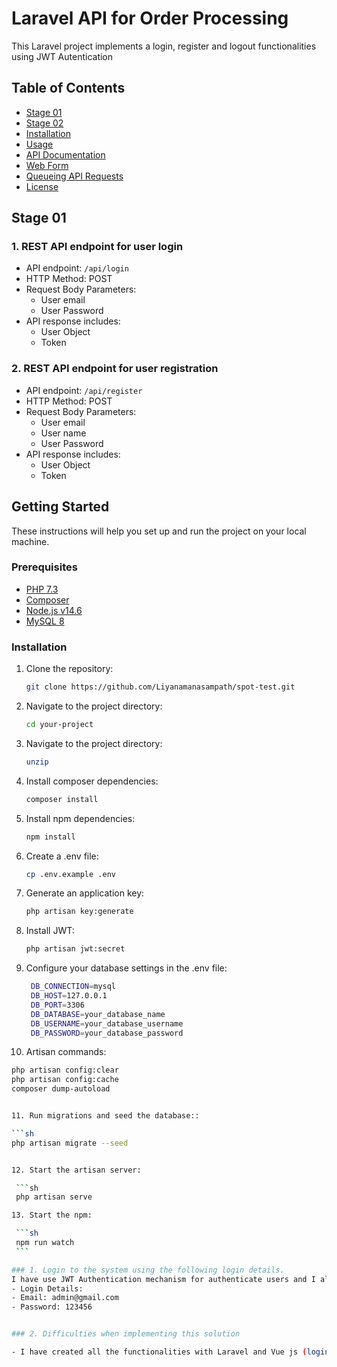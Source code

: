 # Laravel API for Order Processing

This Laravel project implements a login, register and logout functionalities using JWT Autentication

## Table of Contents

- [Stage 01](#stage-01)
- [Stage 02](#stage-02)
- [Installation](#installation)
- [Usage](#usage)
- [API Documentation](#api-documentation)
- [Web Form](#web-form)
- [Queueing API Requests](#queueing-api-requests)
- [License](#license)

## Stage 01

### 1. REST API endpoint for user login

- API endpoint: `/api/login`
- HTTP Method: POST
- Request Body Parameters:
  - User email
  - User Password
- API response includes:
  - User Object
  - Token

### 2. REST API endpoint for user registration

- API endpoint: `/api/register`
- HTTP Method: POST
- Request Body Parameters:
  - User email
  - User name
  - User Password
- API response includes:
  - User Object
  - Token


## Getting Started

These instructions will help you set up and run the project on your local machine.

### Prerequisites

- [PHP 7.3](https://www.php.net/manual/en/install.php)
- [Composer](https://getcomposer.org/download/)
- [Node.js v14.6](https://nodejs.org/)
- [MySQL 8](https://www.mysql.com/)

### Installation

1. Clone the repository:

   ```sh
   git clone https://github.com/Liyanamanasampath/spot-test.git


2. Navigate to the project directory:

   ```sh
   cd your-project

3. Navigate to the project directory:

   ```sh
   unzip


4. Install composer dependencies:

   ```sh
   composer install

5. Install npm dependencies:

   ```sh
   npm install


6. Create a .env file:

   ```sh
   cp .env.example .env


7. Generate an application key:

   ```sh
   php artisan key:generate


8. Install JWT:

   ```sh
   php artisan jwt:secret


9. Configure your database settings in the .env file:

   ```sh
    DB_CONNECTION=mysql
    DB_HOST=127.0.0.1
    DB_PORT=3306
    DB_DATABASE=your_database_name
    DB_USERNAME=your_database_username
    DB_PASSWORD=your_database_password

10. Artisan commands:

   ```sh
   php artisan config:clear
   php artisan config:cache
   composer dump-autoload


11. Run migrations and seed the database::

   ```sh
   php artisan migrate --seed


12. Start the artisan server:

    ```sh
    php artisan serve

13. Start the npm:

    ```sh
    npm run watch
    ```

### 1. Login to the system using the following login details.
I have use JWT Authentication mechanism for authenticate users and I already added the admin user to database using Laravel Seedr
- Login Details:
  - Email: admin@gmail.com
  - Password: 123456


### 2. Difficulties when implementing this solution

- I have created all the functionalities with Laravel and Vue js (login, register, logout, view profile) and I used the authentication machanism as JWT but after completeing the assigment I have faced issue with GitHub authetication when pushing my code base to remort repository.

